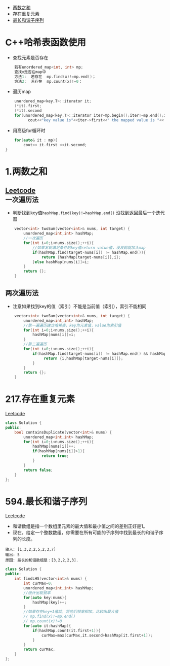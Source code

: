 * [两数之和](#1.两数之和)  
* [存在重复元素](#217.存在重复元素)  
* [最长和谐子序列](#594.最长和谐子序列)  

C++哈希表函数使用  
==========  
* 查找元素是否存在
```cpp
    若有unordered_map<int, int> mp;
    查找x是否在map中
    方法1:  若存在  mp.find(x)!=mp.end()；
    方法2:  若存在  mp.count(x)!=0；
```
* 遍历map
```cpp
    unordered_map<key,T>::iterator it;
    (*it).first;        
    (*it).second  
    for(unordered_map<key,T>::iterator iter=mp.begin();iter!=mp.end();iter++)
          cout<<"key value is"<<iter->first<<" the mapped value is "<< iter->second;
```
* 用高级for循环时
```cpp
    for(auto& it : mp){
        cout<< it.first <<it.second;
}
````

1.两数之和    
=============  
[Leetcode](https://leetcode-cn.com/problems/two-sum/description/)  
一次遍历法
------------
* 判断找到key值`hashMap.find(key)!=hashMap.end()` 没找到返回最后一个迭代器

```cpp
    vector<int> twoSum(vector<int>& nums, int target) {
        unordered_map<int,int> hashMap;
        //一次遍历
        for(int i=0;i<nums.size();++i){
            //如果发现满足条件的key值return value值，没发现就加入map
            if(hashMap.find(target-nums[i]) != hashMap.end()){
                return {hashMap[target-nums[i]],i};
            }else hashMap[nums[i]]=i;
        }
        return {};
    }
```
两次遍历法  
---------------  
* 注意如果找到key的值（索引）不能是当前值（索引），索引不能相同
```cpp
    vector<int> twoSum(vector<int>& nums, int target) {
        unordered_map<int,int> hashMap;
        //第一遍遍历建立哈希表，key为元素值，value为索引值
        for(int i=0;i<nums.size();++i){
            hashMap[nums[i]]=i;
        }
        //第二遍遍历
        for(int i=0;i<nums.size();++i){
            if(hashMap.find(target-nums[i]) != hashMap.end() && hashMap[target-nums[i]]!=i){
                 return {i,hashMap[target-nums[i]]};
            }
        }
        return {};
    }

```
217.存在重复元素  
================  
[Leetcode](https://leetcode-cn.com/problems/contains-duplicate/description/)  

```cpp
class Solution {
public:
    bool containsDuplicate(vector<int>& nums) {
        unordered_map<int,int> hashMap;
        for(int i=0;i<nums.size();++i){
            hashMap[nums[i]]++;
            if(hashMap[nums[i]]>1){
                return true;
            }
        }
        return false;
    }
};
```
594.最长和谐子序列  
==============  
[Leetcode](https://leetcode-cn.com/problems/longest-harmonious-subsequence/description/)  
* 和谐数组是指一个数组里元素的最大值和最小值之间的差别正好是1。  
* 现在，给定一个整数数组，你需要在所有可能的子序列中找到最长的和谐子序列的长度。    

```
输入: [1,3,2,2,5,2,3,7]
输出: 5
原因: 最长的和谐数组是：[3,2,2,2,3].
```

```cpp
class Solution {
public:
    int findLHS(vector<int>& nums) {
        int curMax=0;
        unordered_map<int,int> hashMap;
        //统计出现频率
        for(auto key:nums){
            hashMap[key]++;
        }
        //如果存在key+1值就，将他们频率相加，比较出最大值
        // mp.find(x)!=mp.end()
        // mp.count(x)!=0
        for(auto it:hashMap){
            if(hashMap.count(it.first+1)){
                curMax=max(curMax,it.second+hashMap[it.first+1]);
            }
        }
        return curMax;
    }
};

```
